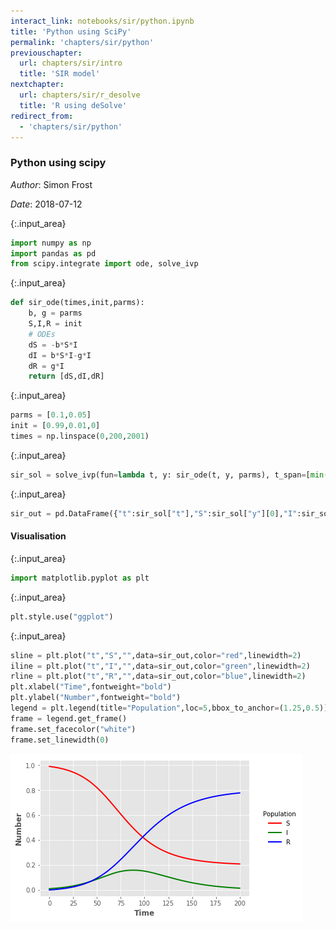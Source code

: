 ```yaml
---
interact_link: notebooks/sir/python.ipynb
title: 'Python using SciPy'
permalink: 'chapters/sir/python'
previouschapter:
  url: chapters/sir/intro
  title: 'SIR model'
nextchapter:
  url: chapters/sir/r_desolve
  title: 'R using deSolve'
redirect_from:
  - 'chapters/sir/python'
---
```


### Python using scipy

*Author*: Simon Frost

*Date*: 2018-07-12


{:.input_area}
```python
import numpy as np
import pandas as pd
from scipy.integrate import ode, solve_ivp
```


{:.input_area}
```python
def sir_ode(times,init,parms):
    b, g = parms
    S,I,R = init
    # ODEs
    dS = -b*S*I
    dI = b*S*I-g*I
    dR = g*I
    return [dS,dI,dR]
```


{:.input_area}
```python
parms = [0.1,0.05]
init = [0.99,0.01,0]
times = np.linspace(0,200,2001)
```


{:.input_area}
```python
sir_sol = solve_ivp(fun=lambda t, y: sir_ode(t, y, parms), t_span=[min(times),max(times)], y0=init, t_eval=times)
```


{:.input_area}
```python
sir_out = pd.DataFrame({"t":sir_sol["t"],"S":sir_sol["y"][0],"I":sir_sol["y"][1],"R":sir_sol["y"][2]})
```

#### Visualisation


{:.input_area}
```python
import matplotlib.pyplot as plt
```


{:.input_area}
```python
plt.style.use("ggplot")
```


{:.input_area}
```python
sline = plt.plot("t","S","",data=sir_out,color="red",linewidth=2)
iline = plt.plot("t","I","",data=sir_out,color="green",linewidth=2)
rline = plt.plot("t","R","",data=sir_out,color="blue",linewidth=2)
plt.xlabel("Time",fontweight="bold")
plt.ylabel("Number",fontweight="bold")
legend = plt.legend(title="Population",loc=5,bbox_to_anchor=(1.25,0.5))
frame = legend.get_frame()
frame.set_facecolor("white")
frame.set_linewidth(0)
```


![png](../../images/chapters/sir/python_10_0.png)

